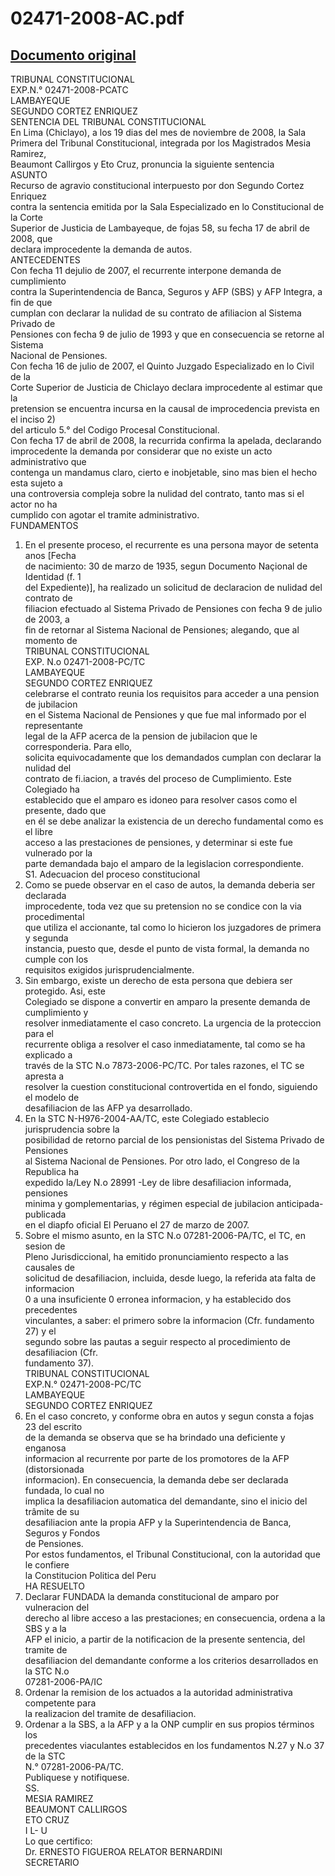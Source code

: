 
02471-2008-AC.pdf
=================
  
[Documento original](https://tc.gob.pe/jurisprudencia/2008/02471-2008-AC.pdf)  
---  
TRIBUNAL CONSTITUCIONAL  
EXP.N.° 02471-2008-PCATC  
LAMBAYEQUE  
SEGUNDO CORTEZ ENRIQUEZ  
SENTENCIA DEL TRIBUNAL CONSTITUCIONAL  
En Lima (Chiclayo), a los 19 dias del mes de noviembre de 2008, la Sala  
Primera del Tribunal Constitucional, integrada por los Magistrados Mesia Ramirez,  
Beaumont Callirgos y Eto Cruz, pronuncia la siguiente sentencia  
ASUNTO  
Recurso de agravio constitucional interpuesto por don Segundo Cortez Enriquez  
contra la sentencia emitida por la Sala Especializado en lo Constitucional de la Corte  
Superior de Justicia de Lambayeque, de fojas 58, su fecha 17 de abril de 2008, que  
declara improcedente la demanda de autos.  
ANTECEDENTES  
Con fecha 11 dejulio de 2007, el recurrente interpone demanda de cumplimiento  
contra la Superintendencia de Banca, Seguros y AFP (SBS) y AFP Integra, a fin de que  
cumplan con declarar la nulidad de su contrato de afiliacion al Sistema Privado de  
Pensiones con fecha 9 de julio de 1993 y que en consecuencia se retorne al Sistema  
Nacional de Pensiones.  
Con fecha 16 de julio de 2007, el Quinto Juzgado Especializado en lo Civil de la  
Corte Superior de Justicia de Chiclayo declara improcedente al estimar que la  
pretension se encuentra incursa en la causal de improcedencia prevista en el inciso 2)  
del articulo 5.° del Codigo Procesal Constitucional.  
Con fecha 17 de abril de 2008, la recurrida confirma la apelada, declarando  
improcedente la demanda por considerar que no existe un acto administrativo que  
contenga un mandamus claro, cierto e inobjetable, sino mas bien el hecho esta sujeto a  
una controversia compleja sobre la nulidad del contrato, tanto mas si el actor no ha  
cumplido con agotar el tramite administrativo.  
FUNDAMENTOS  
1. En el presente proceso, el recurrente es una persona mayor de setenta anos [Fecha  
de nacimiento: 30 de marzo de 1935, segun Documento Naçional de Identidad (f. 1  
del Expediente)], ha realizado un solicitud de declaracion de nulidad del contrato de  
filiacion efectuado al Sistema Privado de Pensiones con fecha 9 de julio de 2003, a  
fin de retornar al Sistema Nacional de Pensiones; alegando, que al momento de  
TRIBUNAL CONSTITUCIONAL  
EXP. N.o 02471-2008-PC/TC  
LAMBAYEQUE  
SEGUNDO CORTEZ ENRIQUEZ  
celebrarse el contrato reunia los requisitos para acceder a una pension de jubilacion  
en el Sistema Nacional de Pensiones y que fue mal informado por el representante  
legal de la AFP acerca de la pension de jubilacion que le corresponderia. Para ello,  
solicita equivocadamente que los demandados cumplan con declarar la nulidad del  
contrato de fi.iacion, a través del proceso de Cumplimiento. Este Colegiado ha  
establecido que el amparo es idoneo para resolver casos como el presente, dado que  
en él se debe analizar la existencia de un derecho fundamental como es el libre  
acceso a las prestaciones de pensiones, y determinar si este fue vulnerado por la  
parte demandada bajo el amparo de la legislacion correspondiente.  
S1. Adecuacion del proceso constitucional  
2. Como se puede observar en el caso de autos, la demanda deberia ser declarada  
improcedente, toda vez que su pretension no se condice con la via procedimental  
que utiliza el accionante, tal como lo hicieron los juzgadores de primera y segunda  
instancia, puesto que, desde el punto de vista formal, la demanda no cumple con los  
requisitos exigidos jurisprudencialmente.  
3. Sin embargo, existe un derecho de esta persona que debiera ser protegido. Asi, este  
Colegiado se dispone a convertir en amparo la presente demanda de cumplimiento y  
resolver inmediatamente el caso concreto. La urgencia de la proteccion para el  
recurrente obliga a resolver el caso inmediatamente, tal como se ha explicado a  
través de la STC N.o 7873-2006-PC/TC. Por tales razones, el TC se apresta a  
resolver la cuestion constitucional controvertida en el fondo, siguiendo el modelo de  
desafiliacion de las AFP ya desarrollado.  
4. En la STC N-H976-2004-AA/TC, este Colegiado establecio jurisprudencia sobre la  
posibilidad de retorno parcial de los pensionistas del Sistema Privado de Pensiones  
al Sistema Nacional de Pensiones. Por otro lado, el Congreso de la Republica ha  
expedido la/Ley N.o 28991 -Ley de libre desafiliacion informada, pensiones  
minima y gomplementarias, y régimen especial de jubilacion anticipada- publicada  
en el diapfo oficial El Peruano el 27 de marzo de 2007.  
5. Sobre el mismo asunto, en la STC N.o 07281-2006-PA/TC, el TC, en sesion de  
Pleno Jurisdiccional, ha emitido pronunciamiento respecto a las causales de  
solicitud de desafiliacion, incluida, desde luego, la referida ata falta de informacion  
0 a una insuficiente 0 erronea informacion, y ha establecido dos precedentes  
vinculantes, a saber: el primero sobre la informacion (Cfr. fundamento 27) y el  
segundo sobre las pautas a seguir respecto al procedimiento de desafiliacion (Cfr.  
fundamento 37).  
TRIBUNAL CONSTITUCIONAL  
EXP.N.° 02471-2008-PC/TC  
LAMBAYEQUE  
SEGUNDO CORTEZ ENRIQUEZ  
4. En el caso concreto, y conforme obra en autos y segun consta a fojas 23 del escrito  
de la demanda se observa que se ha brindado una deficiente y enganosa  
informacion al recurrente por parte de los promotores de la AFP (distorsionada  
informacion). En consecuencia, la demanda debe ser declarada fundada, lo cual no  
implica la desafiliacion automatica del demandante, sino el inicio del trâmite de su  
desafiliacion ante la propia AFP y la Superintendencia de Banca, Seguros y Fondos  
de Pensiones.  
Por estos fundamentos, el Tribunal Constitucional, con la autoridad que le confiere  
la Constitucion Politica del Peru  
HA RESUELTO  
1. Declarar FUNDADA la demanda constitucional de amparo por vulneracion del  
derecho al libre acceso a las prestaciones; en consecuencia, ordena a la SBS y a la  
AFP el inicio, a partir de la notificacion de la presente sentencia, del tramite de  
desafiliacion del demandante conforme a los criterios desarrollados en la STC N.o  
07281-2006-PA/IC  
2. Ordenar la remision de los actuados a la autoridad administrativa competente para  
la realizacion del tramite de desafiliacion.  
3. Ordenar a la SBS, a la AFP y a la ONP cumplir en sus propios términos los  
precedentes viaculantes establecidos en los fundamentos N.27 y N.o 37 de la STC  
N.° 07281-2006-PA/TC.  
Publiquese y notifiquese.  
SS.  
MESIA RAMIREZ  
BEAUMONT CALLIRGOS  
ETO CRUZ  
I L- U  
Lo que certifico:  
Dr. ERNESTO FIGUEROA RELATOR BERNARDINI  
SECRETARIO
